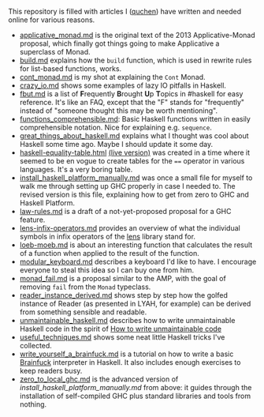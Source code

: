 This repository is filled with articles I ([quchen][q]) have written and needed online for various reasons.

- [applicative_monad.md][amp] is the original text of the 2013 Applicative-Monad proposal, which finally got things going to make Applicative a superclass of Monad.
- [build.md][build] explains how the `build` function, which is used in rewrite rules for list-based functions, works.
- [cont_monad.md][cont] is my shot at explaining the `Cont` Monad.
- [crazy_io.md][crazy-io] shows some examples of lazy IO pitfalls in Haskell.
- [fbut.md][fbut] is a list of **F**requently **B**rought **U**p **T**opics in #haskell for easy reference. It's like an FAQ, except that the "F" stands for "frequently" instead of "someone thought this may be worth mentioning".
- [functions_comprehensible.md][comprehensible]: Basic Haskell functions written in easily comprehensible notation. Nice for explaining e.g. `sequence`.
- [great_things_about_haskell.md][great] explains what I thought was cool about Haskell some time ago. Maybe I should update it some day.
- [haskell-equality-table.html][equality] [(live version)][equality-live] was created in a time where it seemed to be en vogue to create tables for the `==` operator in various languages. It's a very boring table.
- [install_haskell_platform_manually.md][hp] was once a small file for myself to walk me through setting up GHC properly in case I needed to. The revised version is this file, explaining how to get from zero to GHC and Haskell Platform.
- [law-rules.md][law-rules] is a draft of a not-yet-proposed proposal for a GHC feature.
- [lens-infix-operators.md][lens-infix] provides an overview of what the individual symbols in infix operators of the [lens][lens] library stand for.
- [loeb-moeb.md][loeb] is about an interesting function that calculates the result of a function when applied to the result of the function.
- [modular_keyboard.md][modular-keyboard] describes a keyboard I'd like to have. I encourage everyone to steal this idea so I can buy one from him.
- [monad_fail.md][fail] is a proposal similar to the AMP, with the goal of removing `fail` from the `Monad` typeclass.
- [reader_instance_derived.md][reader] shows step by step how the golfed instance of Reader (as presented in LYAH, for example) can be derived from something sensible and readable.
- [unmaintainable_haskell.md][unmaintain] describes how to write unmaintainable Haskell code in the spirit of [How to write unmaintainable code][unmaintain-org]
- [useful_techniques.md][useful] shows some neat little Haskell tricks I've collected.
- [write_yourself_a_brainfuck.md][bf-tut] is a tutorial on how to write a basic [Brainfuck][bf] interpreter in Haskell. It also includes enough exercises to keep readers busy.
- [zero_to_local_ghc.md][local-ghc] is the advanced version of *install_haskell_platform_manually.md* from above: it guides through the installation of self-compiled GHC plus standard libraries and tools from nothing.

[q]: https://github.com/quchen/articles
[bf]: https://en.wikipedia.org/wiki/Brainfuck
[lens]: http://hackage.haskell.org/package/lens
[unmaintain-org]: https://www.thc.org/root/phun/unmaintain.html

[amp]:              applicative_monad.md
[build]:            build.md
[cont]:             cont.md
[crazy-io]:         crazy_io.md
[fbut]:             fbut.md
[comprehensible]:   functions_comprehensible.md
[great]:            great_things_about_haskell.md
[equality]:         haskell-equality-table.html
[equality-live]:    https://rawgithub.com/quchen/articles/master/haskell-equality-table.html
[hp]:               install_haskell_platform_manually.md
[law-rules]:        law-rules.md
[lens-infix]:       lens-infix-operators.md
[loeb]:             loeb-moeb.md
[modular-keyboard]: modular_keyboard.md
[fail]:             monad_fail.md
[reader]:           reader_instance_derived.md
[unmaintain]:       unmaintainable_haskell.md
[useful]:           useful_techniques.md
[bf-tut]:           write_yourself_a_brainfuck.md
[local-ghc]:        zero_to_local_ghc.md